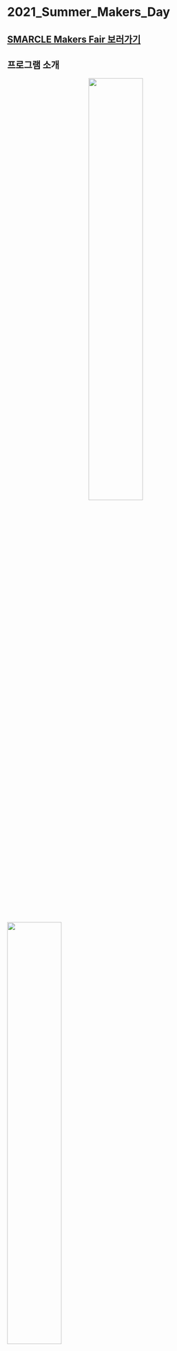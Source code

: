 # 2021_Summer_Makers_Day
## [SMARCLE Makers Fair 보러가기](https://smarcle-makers-fair.netlify.app/)


## 프로그램 소개

<center>
  <img src = "https://user-images.githubusercontent.com/53388557/130744312-d2b1c001-1fae-4059-89c6-697ac356c092.PNG" width="50%" height="50%" align="center" >
</center>

<img src = "https://user-images.githubusercontent.com/53388557/130744382-2e8c3705-58fd-434d-bf64-c8e7c2c0ca30.PNG" width="50%" height="50%" align="center">


## 일정
<img src = "https://user-images.githubusercontent.com/53388557/130744442-901376de-afeb-4178-a5c8-ece923f91891.PNG" width="50%" height="50%" align="center">
<img src = "https://user-images.githubusercontent.com/53388557/130744494-bacee80a-736b-4863-a4a3-531b6b3fbe96.PNG" width="50%" height="50%" align="center">

## 결과물 

### [주차별 발표 영상 다시보기](https://youtube.com/playlist?list=PLvRUlpIVi9qSNjw3g-MNOrEAq9_QUHbRi)

|팀|자료,코드|발표영상|
|:---:|:---:|:---:|
|1팀|[사람의 분위기에 어울리는 향수를 추천해주는 AI 서비스](https://github.com/sejongsmarcle/2021_Summer_Makers_Day/tree/main/1%ED%8C%80)|[유튜브 다시보기](https://youtu.be/ZY6osrGrIwI)|
|2팀|[온라인 박람회 웹사이트 플랫폼](https://github.com/sejongsmarcle/2021_Summer_Makers_Day/tree/main/2%ED%8C%80)|[유튜브 다시보기](https://youtu.be/pfrOJM5lcC4)|
|3팀|[AI를 이용한 의류 분류 시스템](https://github.com/sejongsmarcle/2021_Summer_Makers_Day/tree/main/3%ED%8C%80)|[유튜브 다시보기](https://youtu.be/gsmoIM1fqEI)|
|5팀|[아파트 화재 알림 시스템](https://github.com/sejongsmarcle/2021_Summer_Makers_Day/tree/main/5%ED%8C%80)|[유튜브 다시보기](https://youtu.be/KpiYwj2ilv8)|
|6팀|[블루투스를 이용한 휠체어 리프트](https://github.com/sejongsmarcle/2021_Summer_Makers_Day/tree/main/6%ED%8C%80)|[유튜브 다시보기](https://youtu.be/0Jz1DAxW9oY)|









